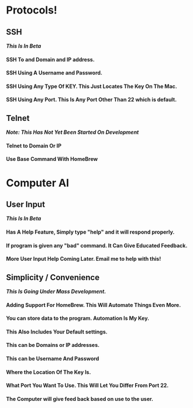 # Protocols!

## SSH

***This Is In Beta***
####  SSH To and Domain and IP address.
####  SSH Using A Username and Password.
####  SSH Using Any Type Of KEY. This Just Locates The Key On The Mac.
####  SSH Using Any Port. This Is Any Port Other Than 22 which is default.

## Telnet

***Note: This Has Not Yet Been Started On Development***
####  Telnet to Domain Or IP
####  Use Base Command With HomeBrew

# Computer AI

## User Input
***This Is In Beta***
####  Has A Help Feature, Simply type "help" and it will respond properly.
####  If program is given any "bad" command. It Can Give Educated Feedback.
####  More User Input Help Coming Later. Email me to help with this!

## Simplicity / Convenience
***This Is Going Under Mass Development.***

####  Adding Support For HomeBrew. This Will Automate Things Even More.
####  You can store data to the program. Automation Is My Key.
####  This Also Includes Your Default settings.
####  This can be Domains or IP addresses.
####  This can be Username And Password
####  Where the Location Of The Key Is.
####  What Port You Want To Use. This Will Let You Differ From Port 22.
####  The Computer will give feed back based on use to the user.


